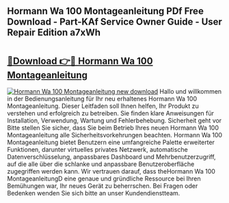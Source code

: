 ## Hormann Wa 100 Montageanleitung PDf Free Download - Part-KAf Service Owner Guide - User Repair Edition a7xWh

# <h2><a href="http://df6ah41.blite.top/?on=Hormann+Wa+100+Montageanleitung">🔗Download 👉🔴 Hormann Wa 100 Montageanleitung</a></h2>

[![Hormann Wa 100 Montageanleitung new download](https://i.imgur.com/lujVjoI.png)](http://df6ah41.blite.top/?on=Hormann+Wa+100+Montageanleitung)
Hallo und willkommen in der Bedienungsanleitung für Ihr neu erhaltenes Hormann Wa 100 Montageanleitung. Dieser Leitfaden soll Ihnen helfen, Ihr Produkt zu verstehen und erfolgreich zu betreiben. Sie finden klare Anweisungen für Installation, Verwendung, Wartung und Fehlerbehebung. Sicherheit geht vor Bitte stellen Sie sicher, dass Sie beim Betrieb Ihres neuen Hormann Wa 100 Montageanleitung alle Sicherheitsvorkehrungen beachten. Hormann Wa 100 Montageanleitung bietet Benutzern eine umfangreiche Palette erweiterter Funktionen, darunter virtuelles privates Netzwerk, automatische Datenverschlüsselung, anpassbares Dashboard und Mehrbenutzerzugriff, auf die alle über die schlanke und anpassbare Benutzeroberfläche zugegriffen werden kann. Wir vertrauen darauf, dass theHormann Wa 100 MontageanleitungD eine genaue und gründliche Ressource bei Ihren Bemühungen war, Ihr neues Gerät zu beherrschen. Bei Fragen oder Bedenken wenden Sie sich bitte an unser Kundendienstteam.
